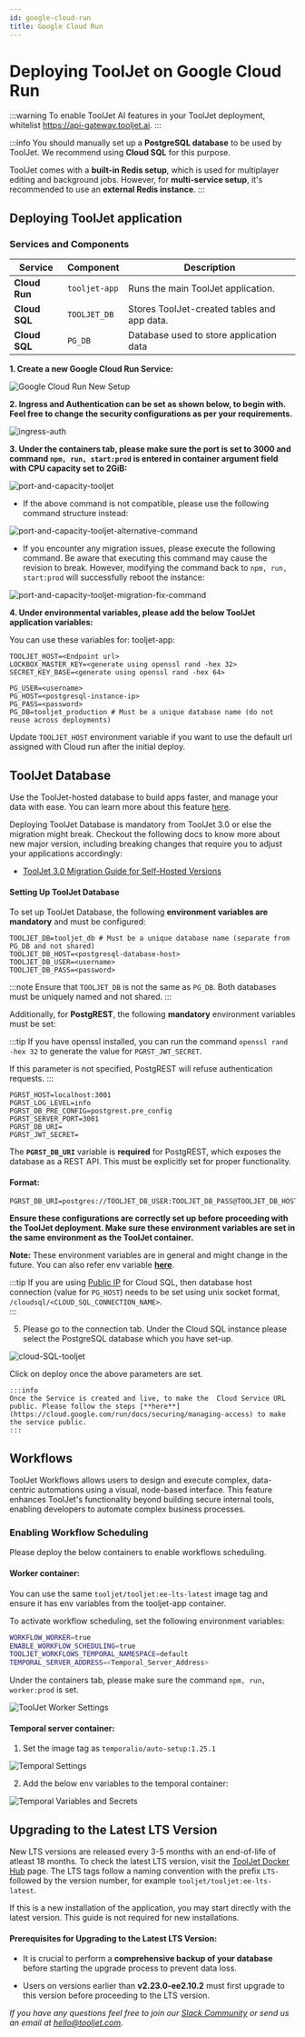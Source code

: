 ```yaml
---
id: google-cloud-run
title: Google Cloud Run
---
```


# Deploying ToolJet on Google Cloud Run

:::warning
To enable ToolJet AI features in your ToolJet deployment, whitelist https://api-gateway.tooljet.ai.
:::

:::info
You should manually set up a **PostgreSQL database** to be used by ToolJet. We recommend using **Cloud SQL** for this purpose.

ToolJet comes with a **built-in Redis setup**, which is used for multiplayer editing and background jobs. However, for **multi-service setup**, it's recommended to use an **external Redis instance**.
:::

<!-- Follow the steps below to deploy ToolJet on Cloud run with `gcloud` CLI. -->

## Deploying ToolJet application

### Services and Components

| Service       | Component     | Description                                 |
| ------------- | ------------- | ------------------------------------------- |
| **Cloud Run** | `tooljet-app` | Runs the main ToolJet application.          |
| **Cloud SQL** | `TOOLJET_DB`  | Stores ToolJet-created tables and app data. |
| **Cloud SQL** | `PG_DB`       | Database used to store application data     |

**1. Create a new Google Cloud Run Service:**

<div style={{textAlign: 'left'}}>
  <img className="screenshot-full" src="/img/cloud-run/google-cloud-run-setup-V3.png" alt="Google Cloud Run New Setup" />
</div>

**2. Ingress and Authentication can be set as shown below, to begin with. Feel free to change the security configurations as per your requirements.**

  <div style={{textAlign: 'center'}}>
  <img className="screenshot-full" src="/img/cloud-run/ingress-auth-V3.png" alt="ingress-auth" />
  </div>

**3. Under the containers tab, please make sure the port is set to 3000 and command `npm, run, start:prod` is entered in container argument field with CPU capacity set to 2GiB:**

  <div style={{textAlign: 'center'}}>
  <img className="screenshot-full" src="/img/cloud-run/port-and-capacity-postgrest-v2.png" alt="port-and-capacity-tooljet" />
  </div>

- If the above command is not compatible, please use the following command structure instead:

 <div style={{textAlign: 'center'}}>
  <img className="screenshot-full" src="/img/cloud-run/port-and-capacity-postgrest-alternative-command.png" alt="port-and-capacity-tooljet-alternative-command" />
  </div>

- If you encounter any migration issues, please execute the following command. Be aware that executing this command may cause the revision to break. However, modifying the command back to `npm, run, start:prod` will successfully reboot the instance:

 <div style={{textAlign: 'center'}}>
  <img className="screenshot-full" src="/img/cloud-run/port-and-capacity-postgrest-migration-fix-command.png" alt="port-and-capacity-tooljet-migration-fix-command" />
  </div>

**4. Under environmental variables, please add the below ToolJet application variables:**

You can use these variables for: tooljet-app:

```env
TOOLJET_HOST=<Endpoint url>
LOCKBOX_MASTER_KEY=<generate using openssl rand -hex 32>
SECRET_KEY_BASE=<generate using openssl rand -hex 64>

PG_USER=<username>
PG_HOST=<postgresql-instance-ip>
PG_PASS=<password>
PG_DB=tooljet_production # Must be a unique database name (do not reuse across deployments)
```

Update `TOOLJET_HOST` environment variable if you want to use the default url assigned with Cloud run after the initial deploy.

## ToolJet Database

Use the ToolJet-hosted database to build apps faster, and manage your data with ease. You can learn more about this feature [here](/docs/tooljet-db/tooljet-database).

Deploying ToolJet Database is mandatory from ToolJet 3.0 or else the migration might break. Checkout the following docs to know more about new major version, including breaking changes that require you to adjust your applications accordingly:

- [ToolJet 3.0 Migration Guide for Self-Hosted Versions](./upgrade-to-v3.md)

#### Setting Up ToolJet Database

To set up ToolJet Database, the following **environment variables are mandatory** and must be configured:

```env
TOOLJET_DB=tooljet_db # Must be a unique database name (separate from PG_DB and not shared)
TOOLJET_DB_HOST=<postgresql-database-host>
TOOLJET_DB_USER=<username>
TOOLJET_DB_PASS=<password>
```

:::note
Ensure that `TOOLJET_DB` is not the same as `PG_DB`. Both databases must be uniquely named and not shared.
:::

Additionally, for **PostgREST**, the following **mandatory** environment variables must be set:

:::tip
If you have openssl installed, you can run the
command `openssl rand -hex 32` to generate the value for `PGRST_JWT_SECRET`.

If this parameter is not specified, PostgREST will refuse authentication requests.
:::

```env
PGRST_HOST=localhost:3001
PGRST_LOG_LEVEL=info
PGRST_DB_PRE_CONFIG=postgrest.pre_config
PGRST_SERVER_PORT=3001
PGRST_DB_URI=
PGRST_JWT_SECRET=
```

The **`PGRST_DB_URI`** variable is **required** for PostgREST, which exposes the database as a REST API. This must be explicitly set for proper functionality.

#### Format:

```env
PGRST_DB_URI=postgres://TOOLJET_DB_USER:TOOLJET_DB_PASS@TOOLJET_DB_HOST:5432/TOOLJET_DB
```

**Ensure these configurations are correctly set up before proceeding with the ToolJet deployment. Make sure these environment variables are set in the same environment as the ToolJet container.**

**Note:** These environment variables are in general and might change in the future. You can also refer env variable [**here**](/docs/setup/env-vars).

:::tip
If you are using [Public IP](https://cloud.google.com/sql/docs/postgres/connect-run) for Cloud SQL, then database host connection (value for `PG_HOST`) needs to be set using unix socket format, `/cloudsql/<CLOUD_SQL_CONNECTION_NAME>`.  
:::

5. Please go to the connection tab. Under the Cloud SQL instance please select the PostgreSQL database which you have set-up.

  <div style={{textAlign: 'center'}}>
  <img className="screenshot-full" src="/img/cloud-run/cloud-SQL-tooljet.png" alt="cloud-SQL-tooljet" />
  </div>

Click on deploy once the above parameters are set.

    :::info
    Once the Service is created and live, to make the  Cloud Service URL public. Please follow the steps [**here**](https://cloud.google.com/run/docs/securing/managing-access) to make the service public.
    :::

## Workflows

ToolJet Workflows allows users to design and execute complex, data-centric automations using a visual, node-based interface. This feature enhances ToolJet's functionality beyond building secure internal tools, enabling developers to automate complex business processes.

### Enabling Workflow Scheduling

Please deploy the below containers to enable workflows scheduling.

#### Worker container:

You can use the same `tooljet/tooljet:ee-lts-latest` image tag and ensure it has env variables from the tooljet-app container.

To activate workflow scheduling, set the following environment variables:

```bash
WORKFLOW_WORKER=true
ENABLE_WORKFLOW_SCHEDULING=true
TOOLJET_WORKFLOWS_TEMPORAL_NAMESPACE=default
TEMPORAL_SERVER_ADDRESS=<Temporal_Server_Address>
```

Under the containers tab, please make sure the command `npm, run, worker:prod` is set.

<div style={{textAlign: 'left'}}>
  <img className="screenshot-full" src="/img/cloud-run/tooljet-worker-settings.png" alt="ToolJet Worker Settings" />
</div>

#### Temporal server container:

1. Set the image tag as `temporalio/auto-setup:1.25.1`

<div style={{textAlign: 'left'}}>
  <img className="screenshot-full" src="/img/cloud-run/temporal-settings.png" alt="Temporal Settings" />
</div>

2. Add the below env variables to the temporal container:

<div style={{textAlign: 'left'}}>
  <img className="screenshot-full" src="/img/cloud-run/temporal-variables-and-secrets.png" alt="Temporal Variables and Secrets" />
</div>

## Upgrading to the Latest LTS Version

New LTS versions are released every 3-5 months with an end-of-life of atleast 18 months. To check the latest LTS version, visit the [ToolJet Docker Hub](https://hub.docker.com/r/tooljet/tooljet/tags) page. The LTS tags follow a naming convention with the prefix `LTS-` followed by the version number, for example `tooljet/tooljet:ee-lts-latest`.

If this is a new installation of the application, you may start directly with the latest version. This guide is not required for new installations.

#### Prerequisites for Upgrading to the Latest LTS Version:

- It is crucial to perform a **comprehensive backup of your database** before starting the upgrade process to prevent data loss.

- Users on versions earlier than **v2.23.0-ee2.10.2** must first upgrade to this version before proceeding to the LTS version.

_If you have any questions feel free to join our [Slack Community](https://join.slack.com/t/tooljet/shared_invite/zt-2rk4w42t0-ZV_KJcWU9VL1BBEjnSHLCA) or send us an email at hello@tooljet.com._
